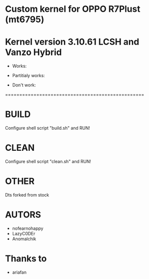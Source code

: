 # Custom kernel for OPPO R7Plust (mt6795)
# Kernel version 3.10.61 LCSH and Vanzo Hybrid

* Works:
	
* Partitialy works:
	
* Don't work:
	

=================================================
# BUILD
Сonfigure shell script "build.sh" and RUN!

# CLEAN
Сonfigure shell script "clean.sh" and RUN!

# OTHER
Dts forked from stock

# AUTORS
* nofearnohappy
* LazyC0DEr
* Anomalchik

# Thanks to
* ariafan
